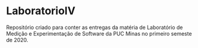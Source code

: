 # LaboratorioIV
Repositório criado para conter as entregas da matéria de Laboratório de Medição e Experimentação de Software da PUC Minas no primeiro semeste de 2020. 

